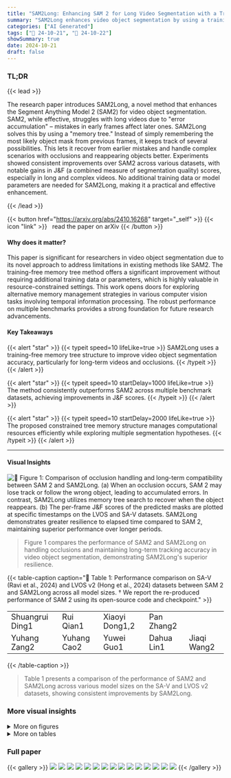 ```yaml
---
title: "SAM2Long: Enhancing SAM 2 for Long Video Segmentation with a Training-Free Memory Tree"
summary: "SAM2Long enhances video object segmentation by using a training-free memory tree, significantly improving accuracy and handling of occlusions and reappearing objects in long videos."
categories: ["AI Generated"]
tags: ["🔖 24-10-21", "🤗 24-10-22"]
showSummary: true
date: 2024-10-21
draft: false
---
```


### TL;DR


{{< lead >}}

The research paper introduces SAM2Long, a novel method that enhances the Segment Anything Model 2 (SAM2) for video object segmentation.  SAM2, while effective, struggles with long videos due to "error accumulation" – mistakes in early frames affect later ones. SAM2Long solves this by using a "memory tree."  Instead of simply remembering the most likely object mask from previous frames, it keeps track of several possibilities. This lets it recover from earlier mistakes and handle complex scenarios with occlusions and reappearing objects better.  Experiments showed consistent improvements over SAM2 across various datasets, with notable gains in J&F (a combined measure of segmentation quality) scores, especially in long and complex videos.  No additional training data or model parameters are needed for SAM2Long, making it a practical and effective enhancement.

{{< /lead >}}


{{< button href="https://arxiv.org/abs/2410.16268" target="_self" >}}
{{< icon "link" >}} &nbsp; read the paper on arXiv
{{< /button >}}

#### Why does it matter?
This paper is significant for researchers in video object segmentation due to its novel approach to address limitations in existing methods like SAM2.  The training-free memory tree method offers a significant improvement without requiring additional training data or parameters, which is highly valuable in resource-constrained settings. This work opens doors for exploring alternative memory management strategies in various computer vision tasks involving temporal information processing.  The robust performance on multiple benchmarks provides a strong foundation for future research advancements.
#### Key Takeaways

{{< alert "star" >}}
{{< typeit speed=10 lifeLike=true >}} SAM2Long uses a training-free memory tree structure to improve video object segmentation accuracy, particularly for long-term videos and occlusions. {{< /typeit >}}
{{< /alert >}}

{{< alert "star" >}}
{{< typeit speed=10 startDelay=1000 lifeLike=true >}} The method consistently outperforms SAM2 across multiple benchmark datasets, achieving improvements in J&F scores. {{< /typeit >}}
{{< /alert >}}

{{< alert "star" >}}
{{< typeit speed=10 startDelay=2000 lifeLike=true >}} The proposed constrained tree memory structure manages computational resources efficiently while exploring multiple segmentation hypotheses. {{< /typeit >}}
{{< /alert >}}

------
#### Visual Insights



![](figures/figures_2_0.png "🔼 Figure 1: Comparison of occlusion handling and long-term compatibility between SAM 2 and SAM2Long. (a) When an occlusion occurs, SAM 2 may lose track or follow the wrong object, leading to accumulated errors. In contrast, SAM2Long utilizes memory tree search to recover when the object reappears. (b) The per-frame J&F scores of the predicted masks are plotted at specific timestamps on the LVOS and SA-V datasets. SAM2Long demonstrates greater resilience to elapsed time compared to SAM 2, maintaining superior performance over longer periods.")

> Figure 1 compares the performance of SAM2 and SAM2Long on handling occlusions and maintaining long-term tracking accuracy in video object segmentation, demonstrating SAM2Long's superior resilience.







{{< table-caption caption="🔽 Table 1: Performance comparison on SA-V (Ravi et al., 2024) and LVOS v2 (Hong et al., 2024) datasets between SAM 2 and SAM2Long across all model sizes. † We report the re-produced performance of SAM 2 using its open-source code and checkpoint." >}}
<table id='2' style='font-size:18px'><tr><td>Shuangrui Ding1</td><td>Rui Qian1</td><td>Xiaoyi Dong1,2</td><td>Pan Zhang2</td><td></td></tr><tr><td>Yuhang Zang2</td><td>Yuhang Cao2</td><td>Yuwei Guo1</td><td>Dahua Lin1</td><td>Jiaqi Wang2</td></tr></table>{{< /table-caption >}}

> Table 1 presents a comparison of the performance of SAM2 and SAM2Long across various model sizes on the SA-V and LVOS v2 datasets, showing consistent improvements by SAM2Long.



### More visual insights

<details>
<summary>More on figures
</summary>


![](figures/figures_5_0.png "🔼 Figure 2: (a) The pipeline of constrained memory tree: At each time step t, we maintain multiple memory pathways, each containing a memory bank and a cumulative score Sp[t]. The input frame is processed through the mask decoder conditioned on the memory bank, generating three mask candidates for each pathway. The candidates with the highest updated cumulative scores Sp,k[t] are carried forward to the next time step. (b) Mask selection with uncertainty handling: When the maximum absolute occlusion score exceeds the threshold δconf (Certain), the high-scoring mask is selected. Otherwise (Uncertain), distinct mask candidates are picked to avoid incorrect convergence.")

> This figure illustrates the constrained tree memory structure and uncertainty handling mechanism used in SAM2Long for long-term video object segmentation.


![](figures/figures_11_0.png "🔼 Figure 3: Qualitative comparison between SAM 2 and SAM2Long, with GT (Ground Truth) provided for reference. A blue box is used to highlight incorrectly segmented objects, while a red box indicates missing objects. Best viewed when zoomed in.")

> Figure 3 presents a qualitative comparison of SAM2 and SAM2Long's video object segmentation performance, highlighting SAM2Long's improved accuracy and robustness in handling occlusions and reappearing objects.


</details>




<details>
<summary>More on tables
</summary>


{{< table-caption caption="🔽 Table 1: Performance comparison on SA-V (Ravi et al., 2024) and LVOS v2 (Hong et al., 2024) datasets between SAM 2 and SAM2Long across all model sizes. † We report the re-produced performance of SAM 2 using its open-source code and checkpoint." >}}
<table id='3' style='font-size:14px'><tr><td rowspan="2">Method</td><td colspan="3">SA-V val</td><td colspan="3">SA-V test</td><td colspan="3">LVOS v2 val</td></tr><tr><td>J&F</td><td>J</td><td>F</td><td>J&F</td><td>J</td><td>F</td><td>J&F</td><td>J</td><td>F</td></tr><tr><td>SAM2-T†</td><td>73.5</td><td>70.1</td><td>76.9</td><td>74.6</td><td>71.1</td><td>78.0</td><td>77.8</td><td>74.5</td><td>81.2</td></tr><tr><td>SAM2Long-T</td><td>77.0 (3.5↑)</td><td>73.2</td><td>80.7</td><td>78.7 (4.1↑)</td><td>74.6</td><td>82.7</td><td>81.4 (3.6↑)</td><td>77.7</td><td>85.0</td></tr><tr><td>SAM2.1-T†</td><td>75.1</td><td>71.6</td><td>78.6</td><td>76.3</td><td>72.7</td><td>79.8</td><td>81.6</td><td>77.9</td><td>85.2</td></tr><tr><td>SAM2.1Long-T</td><td>78.9 (3.8↑)</td><td>75.2</td><td>82.7</td><td>79.0 (2.7↑)</td><td>75.2</td><td>82.9</td><td>82.4 (0.8↑)</td><td>78.8</td><td>85.9</td></tr><tr><td>- SAM2-ST</td><td>73.0</td><td>- 69.7</td><td>76.3</td><td>- 74.6</td><td>71.0</td><td>78.1</td><td>79.7</td><td>76.2</td><td>83.3 - -</td></tr><tr><td>SAM2Long-S</td><td>77.7 (4.7↑)</td><td>73.9</td><td>81.5</td><td>78.1 (3.5↑)</td><td>74.1</td><td>82.0</td><td>83.2 (3.5↑)</td><td>79.5</td><td>86.8</td></tr><tr><td>SAM2.1-S†</td><td>76.9</td><td>73.5</td><td>80.3</td><td>76.9</td><td>73.3</td><td>80.5</td><td>82.1</td><td>78.6</td><td>85.6</td></tr><tr><td>SAM2.1Long-S</td><td>79.6 (2.7↑)</td><td>75.9</td><td>83.3</td><td>80.4 (3.5↑)</td><td>76.6</td><td>84.1</td><td>84.3 (2.2↑)</td><td>80.7</td><td>88.0</td></tr><tr><td>- SAM2-B+†</td><td>一 75.4</td><td>- 71.9</td><td>78.8</td><td>- 74.6</td><td>71.2</td><td>78.1</td><td>80.2</td><td>76.8</td><td>- - 83.6</td></tr><tr><td>SAM2Long-B+</td><td>78.4 (3.0↑)</td><td>74.7</td><td>82.1</td><td>78.5 (3.9↑)</td><td>74.7</td><td>82.2</td><td>82.3 (2.1↑)</td><td>78.8</td><td>85.9</td></tr><tr><td>SAM2.1-B++</td><td>78.0</td><td>74.6</td><td>81.5</td><td>77.7</td><td>74.2</td><td>81.2</td><td>83.1</td><td>79.6</td><td>86.5</td></tr><tr><td>SAM2.1Long-B+</td><td>80.5 (2.51)</td><td>76.8</td><td>84.2</td><td>80.8 (3.1↑)</td><td>77.1</td><td>84.5</td><td>85.2 (2.1↑)</td><td>81.5</td><td>88.9</td></tr><tr><td>- SAM2-LT</td><td>76.3</td><td>- 73.0</td><td>- 79.5</td><td>- 75.5</td><td>72.2</td><td>78.9</td><td>83.0</td><td>- 79.6</td><td>- 86.4</td></tr><tr><td>SAM2Long-L</td><td>80.8 (4.5↑)</td><td>77.1</td><td>84.5</td><td>80.8 (5.3↑)</td><td>76.8</td><td>84.7</td><td>85.2 (2.2↑)</td><td>81.8</td><td>88.7</td></tr><tr><td>SAM2.1-L+</td><td>78.6</td><td>75.1</td><td>82.0</td><td>79.6</td><td>76.1</td><td>83.2</td><td>84.0</td><td>80.7</td><td>87.4</td></tr><tr><td>SAM2.1Long-L</td><td>81.1 (2.5↑)</td><td>77.5</td><td>84.7</td><td>81.2 (1.6↑)</td><td>77.6</td><td>84.9</td><td>85.3 (1.3↑)</td><td>81.9</td><td>88.8</td></tr></table>{{< /table-caption >}}

> Table 1 shows a comparison of the performance of SAM2 and SAM2Long across different model sizes on the SA-V and LVOS v2 datasets, highlighting the consistent improvement achieved by SAM2Long.


{{< table-caption caption="🔽 Table 2: Performance comparison with the state-of-the-arts methods on SA-V dataset." >}}
<table id='5' style='font-size:16px'><tr><td rowspan="2">Method</td><td colspan="3">SA-V val</td><td colspan="3">SA-V test</td></tr><tr><td>J&F</td><td>J</td><td>F</td><td>J&F</td><td>J</td><td>F</td></tr><tr><td>STCN Cheng et al. 2021</td><td>61.0</td><td>57.4</td><td>64.5</td><td>62.5</td><td>59.0</td><td>66.0</td></tr><tr><td>RDE (Li et al. 2022</td><td>51.8</td><td>48.4</td><td>55.2</td><td>53.9</td><td>50.5</td><td>57.3</td></tr><tr><td>SwinB-AOT Yang et al. 2021a</td><td>51.1</td><td>46.4</td><td>55.7</td><td>50.3</td><td>46.0</td><td>54.6</td></tr><tr><td>SwinB-DeAOT Yang & Yang 2022</td><td>61.4</td><td>56.6</td><td>66.2</td><td>61.8</td><td>57.2</td><td>66.3</td></tr><tr><td>XMem Cheng & Schwing 2022</td><td>60.1</td><td>56.3</td><td>63.9</td><td>62.3</td><td>58.9</td><td>65.8</td></tr><tr><td>DEVA Cheng et al. 2023</td><td>55.4</td><td>51.5</td><td>59.2</td><td>56.2</td><td>52.4</td><td>60.1</td></tr><tr><td>Cutie-base+ Cheng et al. 2024</td><td>61.3</td><td>58.3</td><td>64.4</td><td>62.8</td><td>59.8</td><td>65.8</td></tr><tr><td>SAM2 Ravi et al. 2024</td><td>76.1</td><td>- - 72.9</td><td>- 79.2</td><td>76.0</td><td>72.6 - -</td><td>- 79.3 -</td></tr><tr><td>SAM 2.11 Ravi et al. 2024</td><td>78.6</td><td>75.1</td><td>82.0</td><td>79.6</td><td>76.1</td><td>83.2</td></tr><tr><td>SAM2Long (ours)</td><td>79.7</td><td>74.7</td><td>84.7</td><td>80.8</td><td>76.8</td><td>84.7</td></tr><tr><td>SAM2.1Long (ours)</td><td>81.1</td><td>77.5</td><td>84.7</td><td>81.2</td><td>77.6</td><td>84.9</td></tr></table>{{< /table-caption >}}

> Table 2 presents a comparison of the performance of SAM2Long against other state-of-the-art video object segmentation methods on the SA-V dataset, showcasing its superior performance.


{{< table-caption caption="🔽 Table 1: Performance comparison on SA-V (Ravi et al., 2024) and LVOS v2 (Hong et al., 2024) datasets between SAM 2 and SAM2Long across all model sizes. † We report the re-produced performance of SAM 2 using its open-source code and checkpoint." >}}
<table id='2' style='font-size:14px'><tr><td rowspan="2">Method</td><td colspan="4">LVOS v1</td><td colspan="4">LVOS v2</td></tr><tr><td>J&F</td><td>J</td><td>F</td><td>J&F</td><td>Is</td><td>Fs</td><td>Ju</td><td>Fu</td></tr><tr><td>LWL Bhat et al. 2020</td><td>56.4</td><td>51.8</td><td>60.9</td><td>60.6</td><td>58.0</td><td>64.3</td><td>57.2</td><td>62.9</td></tr><tr><td>CFBI Yang et al. 2020</td><td>51.5</td><td>46.2</td><td>56.7</td><td>55.0</td><td>52.9</td><td>59.2</td><td>51.7</td><td>56.2</td></tr><tr><td>STCN Cheng et al 2021</td><td>48.9</td><td>43.9</td><td>54.0</td><td>60.6</td><td>57.2</td><td>64.0</td><td>57.5</td><td>63.8</td></tr><tr><td>RDE L1 et al. 2022</td><td>53.7</td><td>48.3</td><td>59.2</td><td>62.2</td><td>56.7</td><td>64.1</td><td>60.8</td><td>67.2</td></tr><tr><td>DeAOT Yang et al. 2021a</td><td>-</td><td>-</td><td>-</td><td>63.9</td><td>61.5</td><td>69.0</td><td>58.4</td><td>66.6</td></tr><tr><td>XMem Cheng & Schwing 2022</td><td>52.9</td><td>48.1</td><td>57.7</td><td>64.5</td><td>62.6</td><td>69.1</td><td>60.6</td><td>65.6</td></tr><tr><td>DDMemory Hong et al 2023</td><td>60.7</td><td>55.0</td><td>66.3</td><td>-</td><td>-</td><td>-</td><td>-</td><td>-</td></tr><tr><td>- SAM 2 Ravi et al. 2024</td><td>77.9 - </td><td>- 73.1 -</td><td>82.7</td><td>-79.8 -</td><td>80.0 -</td><td>86.6</td><td>- 71.6</td><td>8I.I</td></tr><tr><td>SAM 2.1� Ravi et al. 2024</td><td>80.2</td><td>75.4</td><td>84.9</td><td>84.1</td><td>80.7</td><td>87.4</td><td>80.6</td><td>87.7</td></tr><tr><td>SAM2Long (ours)</td><td>81.3</td><td>76.4</td><td>86.2</td><td>84.2</td><td>82.3</td><td>89.2</td><td>79.1</td><td>86.2</td></tr><tr><td>SAM2.1Long (ours)</td><td>83.4</td><td>78.4</td><td>88.5</td><td>85.9</td><td>81.7</td><td>88.6</td><td>83.0</td><td>90.5</td></tr></table>{{< /table-caption >}}

> Table 1 presents a comparison of the performance of SAM2 and SAM2Long across various model sizes on the SA-V and LVOS v2 datasets, showing consistent improvements of SAM2Long over SAM2.


{{< table-caption caption="🔽 Table 4: The performance comparisons between SAM 2 and SAM2Long on other VOS benchmarks. All experiments use SAM2.1-Large model." >}}
<table id='4' style='font-size:18px'><tr><td rowspan="2">Dataset</td><td colspan="3">SAM 2.1†</td><td colspan="3">SAM2.1Long</td></tr><tr><td>J&F</td><td>J</td><td>F</td><td>J&F</td><td>J</td><td>F</td></tr><tr><td>MOSE (Ding et al. 2023a</td><td>74.5</td><td>70.6</td><td>78.4</td><td>75.2</td><td>71.1</td><td>79.3</td></tr><tr><td>VOST (Tokmakov et al. 2023</td><td>53.1</td><td>47.8</td><td>58.3</td><td>54.0</td><td>48.4</td><td>59.6</td></tr><tr><td>PUMaVOS Bekuzarov et al. 2023</td><td>81.1</td><td>78.5</td><td>83.7</td><td>82.4</td><td>79.6</td><td>85.1</td></tr></table>{{< /table-caption >}}

> Table 4 presents the performance comparison of SAM 2 and SAM2Long on three additional video object segmentation datasets: MOSE, VOST, and PUMAVOS.


{{< table-caption caption="🔽 Table 5. Ablation on number of pathways P." >}}
<table id='2' style='font-size:14px'><tr><td>P</td><td>J&F</td><td>J</td><td>F</td><td>Speed</td></tr><tr><td>1</td><td>76.3</td><td>73.0</td><td>79.5</td><td>1x</td></tr><tr><td>2</td><td>80.1</td><td>76.7</td><td>83.5</td><td>0.93x</td></tr><tr><td>3</td><td>80.8</td><td>77.1</td><td>84.5</td><td>0.82x</td></tr><tr><td>4</td><td>80.7</td><td>77.0</td><td>84.5</td><td>0.75x</td></tr></table>{{< /table-caption >}}

> Table 5 shows the ablation study on the number of memory pathways (P) in SAM2Long, demonstrating that increasing the number of pathways improves performance, but beyond three pathways, the improvements become marginal.


{{< table-caption caption="🔽 Table 7: Ablation on uncertainty threshold conf." >}}
<table id='5' style='font-size:16px'><tr><td>Sconf</td><td>J&F</td><td>J</td><td>F</td></tr><tr><td>0.5</td><td>80.4</td><td>76.7</td><td>83.7</td></tr><tr><td>2</td><td>80.8</td><td>77.1</td><td>84.5</td></tr><tr><td>5</td><td>80.5</td><td>76.9</td><td>84.1</td></tr></table>{{< /table-caption >}}

> Table 7 shows the ablation study on the uncertainty threshold (conf) in SAM2Long, demonstrating the impact of different threshold values on the overall performance.


{{< table-caption caption="🔽 Table 6: Ablation on IoU threshold \(\delta_{iou}\)." >}}
<br><table id='6' style='font-size:14px'><tr><td>Siou</td><td>J&F</td><td>J</td><td>F</td></tr><tr><td>0</td><td>80.0</td><td>76.6</td><td>83.4</td></tr><tr><td>0.3</td><td>80.8</td><td>77.1</td><td>84.5</td></tr><tr><td>0.7</td><td>80.2</td><td>76.6</td><td>83.8</td></tr><tr><td>0.9</td><td>77.8</td><td>74.3</td><td>81.3</td></tr></table>{{< /table-caption >}}

> Table 6 shows the ablation study on the impact of different Intersection over Union (IoU) thresholds on the performance of the SAM2Long model.


{{< table-caption caption="🔽 Table 8: Ablation on modulation [Wlow, Whigh]." >}}
<table id='8' style='font-size:18px'><tr><td>Wlow , Whigh</td><td>J&F</td><td>J</td><td>F</td></tr><tr><td>1, 1</td><td>80.2</td><td>76.5</td><td>83.8</td></tr><tr><td>0.95, 1.05]</td><td>80.8</td><td>77.1</td><td>84.5</td></tr><tr><td>[0.9, 1.1]</td><td>80.5</td><td>76.9</td><td>84.1</td></tr></table>{{< /table-caption >}}

> Table 8 shows the ablation study on the effect of modulating the attention weights for memory entries using different ranges.


</details>


### Full paper

{{< gallery >}}
<img src="paper_images/1.png" class="grid-w50 md:grid-w33 xl:grid-w25" />
<img src="paper_images/2.png" class="grid-w50 md:grid-w33 xl:grid-w25" />
<img src="paper_images/3.png" class="grid-w50 md:grid-w33 xl:grid-w25" />
<img src="paper_images/4.png" class="grid-w50 md:grid-w33 xl:grid-w25" />
<img src="paper_images/5.png" class="grid-w50 md:grid-w33 xl:grid-w25" />
<img src="paper_images/6.png" class="grid-w50 md:grid-w33 xl:grid-w25" />
<img src="paper_images/7.png" class="grid-w50 md:grid-w33 xl:grid-w25" />
<img src="paper_images/8.png" class="grid-w50 md:grid-w33 xl:grid-w25" />
<img src="paper_images/9.png" class="grid-w50 md:grid-w33 xl:grid-w25" />
<img src="paper_images/10.png" class="grid-w50 md:grid-w33 xl:grid-w25" />
<img src="paper_images/11.png" class="grid-w50 md:grid-w33 xl:grid-w25" />
<img src="paper_images/12.png" class="grid-w50 md:grid-w33 xl:grid-w25" />
<img src="paper_images/13.png" class="grid-w50 md:grid-w33 xl:grid-w25" />
<img src="paper_images/14.png" class="grid-w50 md:grid-w33 xl:grid-w25" />
<img src="paper_images/15.png" class="grid-w50 md:grid-w33 xl:grid-w25" />
{{< /gallery >}}